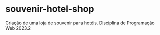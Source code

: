 # souvenir-hotel-shop
Criação de uma loja de souvenir para hotéis. Disciplina de Programação Web 2023.2
